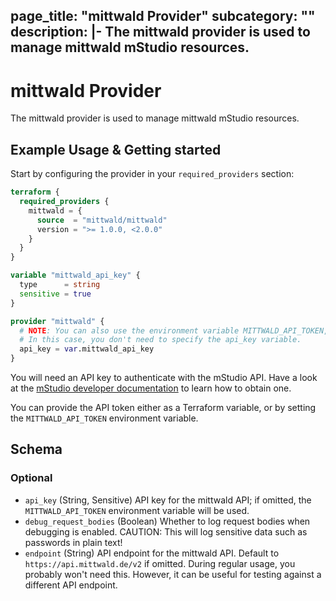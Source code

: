 page_title: "mittwald Provider"
subcategory: ""
description: |-
  The mittwald provider is used to manage mittwald mStudio resources.
---

# mittwald Provider

The mittwald provider is used to manage mittwald mStudio resources.

## Example Usage & Getting started

Start by configuring the provider in your `required_providers` section:

```terraform
terraform {
  required_providers {
    mittwald = {
      source  = "mittwald/mittwald"
      version = ">= 1.0.0, <2.0.0"
    }
  }
}

variable "mittwald_api_key" {
  type      = string
  sensitive = true
}

provider "mittwald" {
  # NOTE: You can also use the environment variable MITTWALD_API_TOKEN, instead.
  # In this case, you don't need to specify the api_key variable.
  api_key = var.mittwald_api_key
}
```

You will need an API key to authenticate with the mStudio API. Have a look at the [mStudio developer documentation](https://developer.mittwald.de/docs/v2/api/intro/) to learn how to obtain one.

You can provide the API token either as a Terraform variable, or by setting the `MITTWALD_API_TOKEN` environment variable.

<!-- schema generated by tfplugindocs -->
## Schema

### Optional

- `api_key` (String, Sensitive) API key for the mittwald API; if omitted, the `MITTWALD_API_TOKEN` environment variable will be used.
- `debug_request_bodies` (Boolean) Whether to log request bodies when debugging is enabled. CAUTION: This will log sensitive data such as passwords in plain text!
- `endpoint` (String) API endpoint for the mittwald API. Default to `https://api.mittwald.de/v2` if omitted. During regular usage, you probably won't need this. However, it can be useful for testing against a different API endpoint.
